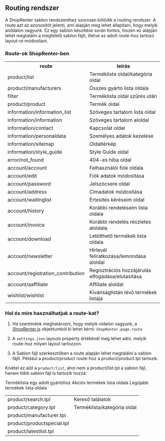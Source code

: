 ## Routing rendszer
 
 A ShopRenter sablon rendszeréhez szorosan kötődik a routing rendszer. A route azt az azonosítót jelenti, ami alapján
  meg lehet állapítani, hogy melyik aloldalon vagyunk. Ez egy sablon készítése során fontos, hiszen ez alapján lehet
   megtalálni a megfelelő sablon fájlt, illetve az adott route-hoz tartozó layout-ot módosítani.
   
### Route-ok ShopRenter-ben

<table>
<tr>
<th>route</th>
<th>leírás</th>
</tr>

<tr>
<td>
product/list
</td>
<td>
Terméklista oldal/kategória oldal
</td>
</tr>

<tr>
<td>
product/manufacturers
</td>
<td>
Összes gyártó lista oldala
</td>
</tr>

<tr>
<td>
filter
</td>
<td>
Terméklista oldal szűrés után
</td>
</tr>

<tr>
<td>
product/product
</td>
<td>
Termék oldal
</td>
</tr>

<tr>
<td>
information/information_list
</td>
<td>
Szöveges tartalom lista oldal
</td>
</tr>

<tr>
<td>
information/information
</td>
<td>
Szöveges tartalom aloldal
</td>
</tr>

<tr>
<td>
information/contact
</td>
<td>
Kapcsolat oldal
</td>
</tr>

<tr>
<td>
information/personaldata
</td>
<td>
Személyes adatok kezelése
</td>
</tr>

<tr>
<td>
information/sitemap
</td>
<td>
Oldaltérkép
</td>
</tr>

<tr>
<td>
information/style_guide
</td>
<td>
Style Guide oldal
</td>
</tr>

<tr>
<td>
error/not_found
</td>
<td>
404-es hiba oldal
</td>
</tr>

<tr>
<td>
account/account
</td>
<td>
Felhasználói fiók oldala
</td>
</tr>

<tr>
<td>
account/edit
</td>
<td>
Fiók adatok módosítása
</td>
</tr>

<tr>
<td>
account/password
</td>
<td>
Jelszócsere oldal
</td>
</tr>

<tr>
<td>
account/address
</td>
<td>
Címadatok módosítása
</td>
</tr>

<tr>
<td>
account/waitinglist
</td>
<td>
Értesítés kéréseim oldal
</td>
</tr>

<tr>
<td>
account/history
</td>
<td>
Korábbi rendeléseim lista oldala
</td>
</tr>

<tr>
<td>
account/invoice
</td>
<td>
Korábbi rendelés részletes aloldala
</td>
</tr>

<tr>
<td>
account/download
</td>
<td>
Letölthető termékek lista oldala
</td>
</tr>

<tr>
<td>
account/newsletter
</td>
<td>
Hírlevél feliratkozása/lemondása aloldal
</td>
</tr>

<tr>
<td>
account/registration_contribution
</td>
<td>
Regisztrációs hozzájárulás elfogadása/elutasítása
</td>
</tr>

<tr>
<td>
account/aaffiliate
</td>
<td>
Affiliate aloldal
</td>
</tr>

<tr>
<td>
wishlist/wishlist
</td>
<td>
Kívánságlistán lévő termékek listája
</td>
</tr>

</table>

### Hol és mire használhatjuk a route-kat?

1. Ha szeretnénk meghatározni, hogy melyik oldalon vagyunk, a
 [ShopRenter.js](https://github.com/Shoprenter/developers/blob/master/frontend-api/SHOPRENTERJS_API.md#page) 
 objektumból ki lehet kérni: `ShopRenter.page.route`

2. A `settings.json` layouts property értékénél meg lehet adni, melyik route-hoz milyen layout tartozzon.

3. A Sablon fájl szerkesztőben a route alapján lehet megtalálni a sablon fájlt. 
Például a product/product route-hoz a product/product.tpl tartozik.

Kivétel ez alól a `product/list`, ahol nem a product/list.tpl a sablon fájl, hanem több sablon fájl is tartozik hozzá:
  
<table>

<tr>
<td>
product/search.tpl
</td>
<td>
Kereső találatok
</td>
</tr>

<tr>
<td>
product/category.tpl
</td>
<td>
Terméklista/kategória oldal
</td>
</tr>

<tr>
<td>
product/manufacturer.tpl
</td>
Terméklista egy adott gyártóhoz
</td>
</tr>

<tr>
<td>
product/productspecial.tpl
</td>
Akciós termékek lista oldala
</td>
</tr>

<tr>
<td>
product/latestlist.tpl
</td>
Legújabb termékek lista oldala
</td>
</tr>

</table>